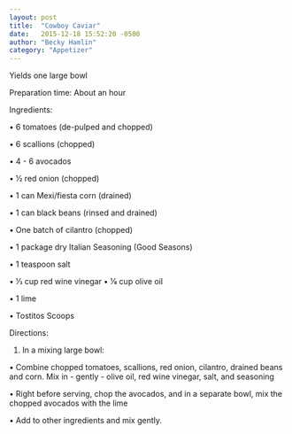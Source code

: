 ```yaml
---
layout: post
title:  "Cowboy Caviar"
date:   2015-12-18 15:52:20 -0500
author: "Becky Hamlin"
category: "Appetizer"
---
```

Yields one large bowl 

Preparation time: About an hour

Ingredients:

• 6 tomatoes (de-pulped and chopped)

• 6 scallions (chopped)

• 4 - 6 avocados

• 1⁄2 red onion (chopped)

• 1 can Mexi/fiesta corn (drained)

• 1 can black beans (rinsed and drained)

• One batch of cilantro (chopped)

• 1 package dry Italian Seasoning (Good Seasons)

• 1 teaspoon salt

• 1⁄3 cup red wine vinegar • 1⁄8 cup olive oil

• 1 lime

• Tostitos Scoops

Directions:

1. In a mixing large bowl:

• Combine chopped tomatoes, scallions, red onion, cilantro, drained beans and corn. Mix in - gently - olive oil, red wine vinegar, salt, and seasoning

• Right before serving, chop the avocados, and in a separate bowl, mix the chopped avocados with the lime

• Add to other ingredients and mix gently.